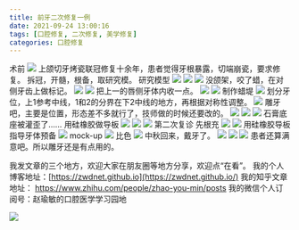 ```yaml
---
title: 前牙二次修复一例
date: 2021-09-24 13:00:16
tags: [口腔修复, 二次修复, 美学修复]
categories: 口腔修复
---
```

术前
![](https://zymblog-1258069789.cos.ap-chengdu.myqcloud.com/blog0268-ercixiufu/01.jpg)
上颌切牙烤瓷联冠修复十余年，患者觉得牙根暴露，切端崩瓷，要求修复。
拆冠，开髓，根备，取研究模。
研究模型
![](https://zymblog-1258069789.cos.ap-chengdu.myqcloud.com/blog0268-ercixiufu/02.jpg)
![](https://zymblog-1258069789.cos.ap-chengdu.myqcloud.com/blog0268-ercixiufu/03.jpg)
![](https://zymblog-1258069789.cos.ap-chengdu.myqcloud.com/blog0268-ercixiufu/04.jpg)
没颌架，咬了蜡，在对侧牙齿上做标记。
![](https://zymblog-1258069789.cos.ap-chengdu.myqcloud.com/blog0268-ercixiufu/05.jpg)
![](https://zymblog-1258069789.cos.ap-chengdu.myqcloud.com/blog0268-ercixiufu/06.jpg)
把上一的唇侧牙体内收一点。
![](https://zymblog-1258069789.cos.ap-chengdu.myqcloud.com/blog0268-ercixiufu/07.jpg)
![](https://zymblog-1258069789.cos.ap-chengdu.myqcloud.com/blog0268-ercixiufu/08.jpg)
制作蜡堤
![](https://zymblog-1258069789.cos.ap-chengdu.myqcloud.com/blog0268-ercixiufu/09.jpg)
划分牙位，上1参考中线，1和2的分界在下2中线的地方，再根据对称性调整。
![](https://zymblog-1258069789.cos.ap-chengdu.myqcloud.com/blog0268-ercixiufu/10.jpg)
雕牙吧，主要是位置，形态差不多就行了，技师做的时候还要改的。
![](https://zymblog-1258069789.cos.ap-chengdu.myqcloud.com/blog0268-ercixiufu/11.jpg)
![](https://zymblog-1258069789.cos.ap-chengdu.myqcloud.com/blog0268-ercixiufu/12.jpg)
![](https://zymblog-1258069789.cos.ap-chengdu.myqcloud.com/blog0268-ercixiufu/13.jpg)
石膏底座被灌歪了……
用硅橡胶做导板
![](https://zymblog-1258069789.cos.ap-chengdu.myqcloud.com/blog0268-ercixiufu/14.jpg)
![](https://zymblog-1258069789.cos.ap-chengdu.myqcloud.com/blog0268-ercixiufu/15.jpg)
![](https://zymblog-1258069789.cos.ap-chengdu.myqcloud.com/blog0268-ercixiufu/16.jpg)
第二次复诊
先根充
![](https://zymblog-1258069789.cos.ap-chengdu.myqcloud.com/blog0268-ercixiufu/17.jpg)
![](https://zymblog-1258069789.cos.ap-chengdu.myqcloud.com/blog0268-ercixiufu/18.jpg)
用硅橡胶导板指导牙体预备
![](https://zymblog-1258069789.cos.ap-chengdu.myqcloud.com/blog0268-ercixiufu/19.jpg)
mock-up
![](https://zymblog-1258069789.cos.ap-chengdu.myqcloud.com/blog0268-ercixiufu/20.jpg)
比色
![](https://zymblog-1258069789.cos.ap-chengdu.myqcloud.com/blog0268-ercixiufu/21.jpg)
中秋回来，戴牙了。
![](https://zymblog-1258069789.cos.ap-chengdu.myqcloud.com/blog0268-ercixiufu/22.jpg)
![](https://zymblog-1258069789.cos.ap-chengdu.myqcloud.com/blog0268-ercixiufu/23.jpg)
![](https://zymblog-1258069789.cos.ap-chengdu.myqcloud.com/blog0268-ercixiufu/24.jpg)
患者还算满意吧。所以雕牙还是有点用的。



我发文章的三个地方，欢迎大家在朋友圈等地方分享，欢迎点“在看”。
我的个人博客地址：[https://zwdnet.github.io](https://zwdnet.github.io/)
我的知乎文章地址： https://www.zhihu.com/people/zhao-you-min/posts
我的微信个人订阅号：赵瑜敏的口腔医学学习园地

![](https://zymblog-1258069789.cos.ap-chengdu.myqcloud.com/other/wx.jpg)

